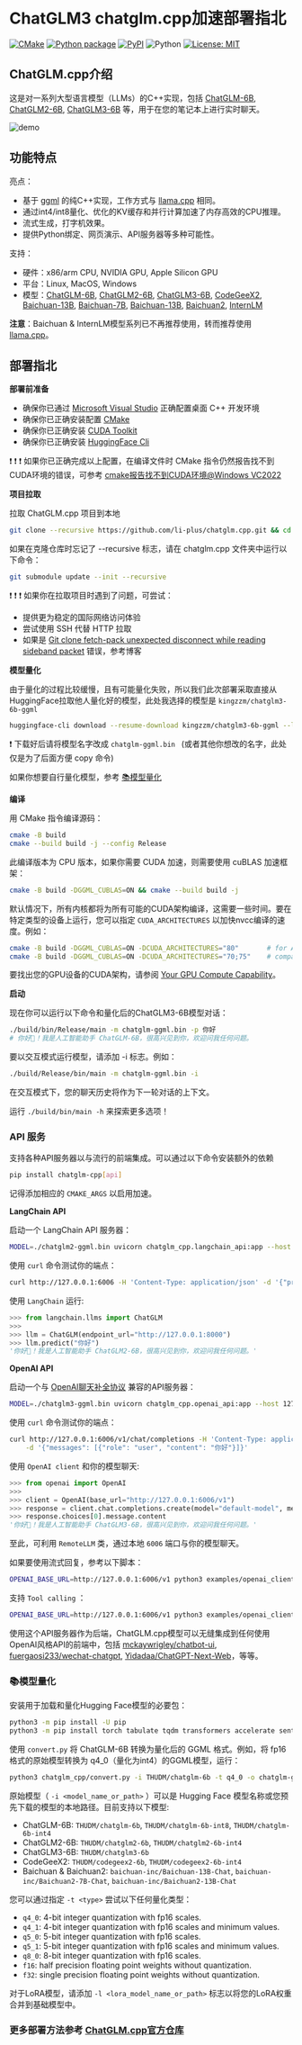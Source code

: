 # ChatGLM3 chatglm.cpp加速部署指北

[![CMake](https://github.com/li-plus/chatglm.cpp/actions/workflows/cmake.yml/badge.svg)](https://github.com/li-plus/chatglm.cpp/actions/workflows/cmake.yml)
[![Python package](https://github.com/li-plus/chatglm.cpp/actions/workflows/python-package.yml/badge.svg)](https://github.com/li-plus/chatglm.cpp/actions/workflows/python-package.yml)
[![PyPI](https://img.shields.io/pypi/v/chatglm-cpp)](https://pypi.org/project/chatglm-cpp/)
![Python](https://img.shields.io/pypi/pyversions/chatglm-cpp)
[![License: MIT](https://img.shields.io/badge/license-MIT-blue)](LICENSE)

## ChatGLM.cpp介绍

这是对一系列大型语言模型（LLMs）的C++实现，包括 [ChatGLM-6B](https://github.com/THUDM/ChatGLM-6B), [ChatGLM2-6B](https://github.com/THUDM/ChatGLM2-6B), [ChatGLM3-6B](https://github.com/THUDM/ChatGLM3) 等，用于在您的笔记本上进行实时聊天。

![demo](./demo.gif)

## 功能特点

亮点：
+ 基于 [ggml](https://github.com/ggerganov/ggml) 的纯C++实现，工作方式与 [llama.cpp](https://github.com/ggerganov/llama.cpp) 相同。
+ 通过int4/int8量化、优化的KV缓存和并行计算加速了内存高效的CPU推理。
+ 流式生成，打字机效果。
+ 提供Python绑定、网页演示、API服务器等多种可能性。

支持：
+ 硬件：x86/arm CPU, NVIDIA GPU, Apple Silicon GPU
+ 平台：Linux, MacOS, Windows
+ 模型：[ChatGLM-6B](https://github.com/THUDM/ChatGLM-6B), [ChatGLM2-6B](https://github.com/THUDM/ChatGLM2-6B), [ChatGLM3-6B](https://github.com/THUDM/ChatGLM3), [CodeGeeX2](https://github.com/THUDM/CodeGeeX2), [Baichuan-13B](https://github.com/baichuan-inc/Baichuan-13B), [Baichuan-7B](https://github.com/baichuan-inc/Baichuan-7B), [Baichuan-13B](https://github.com/baichuan-inc/Baichuan-13B), [Baichuan2](https://github.com/baichuan-inc/Baichuan2), [InternLM](https://github.com/InternLM/InternLM)

**注意**：Baichuan & InternLM模型系列已不再推荐使用，转而推荐使用 [llama.cpp](https://github.com/ggerganov/llama.cpp)。

## 部署指北

**部署前准备**

+ 确保你已通过 [Microsoft Visual Studio](https://visualstudio.microsoft.com/zh-hans/downloads/) 正确配置桌面 C++ 开发环境
+ 确保你已正确安装配置 [CMake](https://cmake.org/)
+ 确保你已正确安装 [CUDA Toolkit](https://developer.nvidia.com/cuda-toolkit)
+ 确保你已正确安装 [HuggingFace Cli](https://huggingface.co/docs/huggingface_hub/main/en/guides/cli)

:exclamation: :exclamation: :exclamation: 如果你已正确完成以上配置，在编译文件时 CMake 指令仍然报告找不到CUDA环境的错误，可参考 [cmake报告找不到CUDA环境@Windows VC2022](https://blog.csdn.net/weixin_36829761/article/details/136896036) 

**项目拉取**

拉取 ChatGLM.cpp 项目到本地
```sh
git clone --recursive https://github.com/li-plus/chatglm.cpp.git && cd chatglm.cpp
```
如果在克隆仓库时忘记了 --recursive 标志，请在 chatglm.cpp 文件夹中运行以下命令：
```sh
git submodule update --init --recursive
```

:exclamation: :exclamation: :exclamation: 如果你在拉取项目时遇到了问题，可尝试：
+ 提供更为稳定的国际网络访问体验
+ 尝试使用 SSH 代替 HTTP 拉取
+ 如果是 [Git clone fetch-pack unexpected disconnect while reading sideband packet](https://blog.csdn.net/m0_37196398/article/details/129993150) 错误，参考博客

**模型量化**

由于量化的过程比较缓慢，且有可能量化失败，所以我们此次部署采取直接从HuggingFace拉取他人量化好的模型，此处我选择的模型是 `kingzzm/chatglm3-6b-ggml`
```sh
huggingface-cli download --resume-download kingzzm/chatglm3-6b-ggml --local-dir chatglm3-6b-ggml
```

:exclamation: 下载好后请将模型名字改成 `chatglm-ggml.bin ` (或者其他你想改的名字，此处仅是为了后面方便 copy 命令)

如果你想要自行量化模型，参考 <a href="#:books:模型量化">:books:模型量化</a>

**编译**

用 CMake 指令编译源码：
```sh
cmake -B build
cmake --build build -j --config Release
```
此编译版本为 CPU 版本，如果你需要 CUDA 加速，则需要使用 cuBLAS 加速框架：
```sh
cmake -B build -DGGML_CUBLAS=ON && cmake --build build -j
```

默认情况下，所有内核都将为所有可能的CUDA架构编译，这需要一些时间。要在特定类型的设备上运行，您可以指定 `CUDA_ARCHITECTURES` 以加快nvcc编译的速度。例如：
```sh
cmake -B build -DGGML_CUBLAS=ON -DCUDA_ARCHITECTURES="80"       # for A100
cmake -B build -DGGML_CUBLAS=ON -DCUDA_ARCHITECTURES="70;75"    # compatible with both V100 and T4
```

要找出您的GPU设备的CUDA架构，请参阅 [Your GPU Compute Capability](https://developer.nvidia.com/cuda-gpus)。

**启动**

现在你可以运行以下命令和量化后的ChatGLM3-6B模型对话：
```sh
./build/bin/Release/main -m chatglm-ggml.bin -p 你好
# 你好👋！我是人工智能助手 ChatGLM-6B，很高兴见到你，欢迎问我任何问题。
```

要以交互模式运行模型，请添加 -i 标志。例如：
```sh
./build/Release/bin/main -m chatglm-ggml.bin -i
```
在交互模式下，您的聊天历史将作为下一轮对话的上下文。

运行 `./build/bin/main -h` 来探索更多选项！

### API 服务

支持各种API服务器以与流行的前端集成。可以通过以下命令安装额外的依赖
```sh
pip install chatglm-cpp[api]
```
记得添加相应的 `CMAKE_ARGS` 以启用加速。

**LangChain API**

启动一个 LangChain API 服务器：
```sh
MODEL=./chatglm2-ggml.bin uvicorn chatglm_cpp.langchain_api:app --host 127.0.0.1 --port 6006
```

使用 `curl` 命令测试你的端点：
```sh
curl http://127.0.0.1:6006 -H 'Content-Type: application/json' -d '{"prompt": "你好"}'
```

使用 `LangChain` 运行:
```python
>>> from langchain.llms import ChatGLM
>>> 
>>> llm = ChatGLM(endpoint_url="http://127.0.0.1:8000")
>>> llm.predict("你好")
'你好👋！我是人工智能助手 ChatGLM2-6B，很高兴见到你，欢迎问我任何问题。'
```

**OpenAI API**

启动一个与 [OpenAI聊天补全协议](https://platform.openai.com/docs/api-reference/chat) 兼容的API服务器：
```sh
MODEL=./chatglm3-ggml.bin uvicorn chatglm_cpp.openai_api:app --host 127.0.0.1 --port 6006
```

使用 `curl` 命令测试你的端点：
```sh
curl http://127.0.0.1:6006/v1/chat/completions -H 'Content-Type: application/json' \
    -d '{"messages": [{"role": "user", "content": "你好"}]}'
```

使用 `OpenAI client` 和你的模型聊天:
```python
>>> from openai import OpenAI
>>> 
>>> client = OpenAI(base_url="http://127.0.0.1:6006/v1")
>>> response = client.chat.completions.create(model="default-model", messages=[{"role": "user", "content": "你好"}])
>>> response.choices[0].message.content
'你好👋！我是人工智能助手 ChatGLM3-6B，很高兴见到你，欢迎问我任何问题。'
```

至此，可利用 `RemoteLLM` 类，通过本地 `6006` 端口与你的模型聊天。

如果要使用流式回复，参考以下脚本：
```sh
OPENAI_BASE_URL=http://127.0.0.1:6006/v1 python3 examples/openai_client.py --stream --prompt 你好
```

支持 `Tool calling` ：
```sh
OPENAI_BASE_URL=http://127.0.0.1:6006/v1 python3 examples/openai_client.py --tool_call --prompt 上海天气怎么样
```

使用这个API服务器作为后端，ChatGLM.cpp模型可以无缝集成到任何使用OpenAI风格API的前端中，包括 [mckaywrigley/chatbot-ui](https://github.com/mckaywrigley/chatbot-ui), [fuergaosi233/wechat-chatgpt](https://github.com/fuergaosi233/wechat-chatgpt), [Yidadaa/ChatGPT-Next-Web](https://github.com/Yidadaa/ChatGPT-Next-Web)，等等。


### :books:模型量化

安装用于加载和量化Hugging Face模型的必要包：
```sh
python3 -m pip install -U pip
python3 -m pip install torch tabulate tqdm transformers accelerate sentencepiece
```

使用 `convert.py` 将 ChatGLM-6B 转换为量化后的 GGML 格式。例如，将 fp16 格式的原始模型转换为 q4_0（量化为int4）的GGML模型，运行：
```sh
python3 chatglm_cpp/convert.py -i THUDM/chatglm-6b -t q4_0 -o chatglm-ggml.bin
```

原始模型（ `-i <model_name_or_path>` ）可以是 Hugging Face 模型名称或您预先下载的模型的本地路径。目前支持以下模型:
* ChatGLM-6B: `THUDM/chatglm-6b`, `THUDM/chatglm-6b-int8`, `THUDM/chatglm-6b-int4`
* ChatGLM2-6B: `THUDM/chatglm2-6b`, `THUDM/chatglm2-6b-int4`
* ChatGLM3-6B: `THUDM/chatglm3-6b`
* CodeGeeX2: `THUDM/codegeex2-6b`, `THUDM/codegeex2-6b-int4`
* Baichuan & Baichuan2: `baichuan-inc/Baichuan-13B-Chat`, `baichuan-inc/Baichuan2-7B-Chat`, `baichuan-inc/Baichuan2-13B-Chat`

您可以通过指定 `-t <type>` 尝试以下任何量化类型：
* `q4_0`: 4-bit integer quantization with fp16 scales.
* `q4_1`: 4-bit integer quantization with fp16 scales and minimum values.
* `q5_0`: 5-bit integer quantization with fp16 scales.
* `q5_1`: 5-bit integer quantization with fp16 scales and minimum values.
* `q8_0`: 8-bit integer quantization with fp16 scales.
* `f16`: half precision floating point weights without quantization.
* `f32`: single precision floating point weights without quantization.

对于LoRA模型，请添加 `-l <lora_model_name_or_path>` 标志以将您的LoRA权重合并到基础模型中。

### 更多部署方法参考 [ChatGLM.cpp官方仓库](https://github.com/li-plus/chatglm.cpp/tree/main)